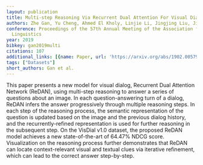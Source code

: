 ```yaml
---
layout: publication
title: Multi-step Reasoning Via Recurrent Dual Attention For Visual Dialog
authors: Zhe Gan, Yu Cheng, Ahmed El Kholy, Linjie Li, Jingjing Liu, Jianfeng Gao
conference: Proceedings of the 57th Annual Meeting of the Association for Computational
  Linguistics
year: 2019
bibkey: gan2019multi
citations: 107
additional_links: [{name: Paper, url: 'https://arxiv.org/abs/1902.00579'}]
tags: ["Datasets"]
short_authors: Gan et al.
---
```

This paper presents a new model for visual dialog, Recurrent Dual Attention
Network (ReDAN), using multi-step reasoning to answer a series of questions
about an image. In each question-answering turn of a dialog, ReDAN infers the
answer progressively through multiple reasoning steps. In each step of the
reasoning process, the semantic representation of the question is updated based
on the image and the previous dialog history, and the recurrently-refined
representation is used for further reasoning in the subsequent step. On the
VisDial v1.0 dataset, the proposed ReDAN model achieves a new state-of-the-art
of 64.47% NDCG score. Visualization on the reasoning process further
demonstrates that ReDAN can locate context-relevant visual and textual clues
via iterative refinement, which can lead to the correct answer step-by-step.